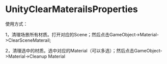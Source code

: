 # UnityClearMaterailsProperties

使用方式：

1，清理场景所有材质。打开对应的Scene；然后点击GameObject->Material->ClearSceneMaterail;

2，清理选中的材质。选中对应的Material（可以多选）；然后点击GameObject->Material->Cleanup Material
